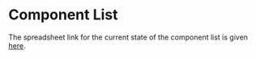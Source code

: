 # Component List

The spreadsheet link for the current state of the component list is given [here](https://docs.google.com/spreadsheets/d/1Yo44NMbdIjW2oW9A4__HrWAAXu6nj_SgO64hCk6zGS4/edit?usp=sharing).

